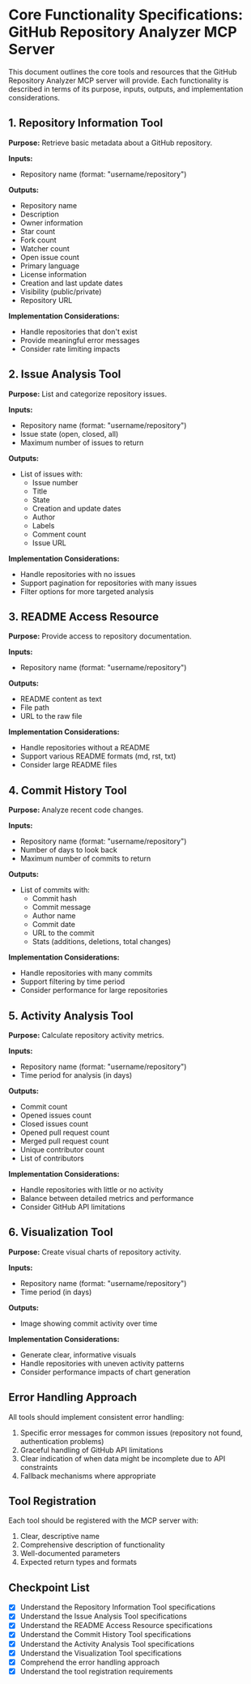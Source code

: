Core Functionality Specifications: GitHub Repository Analyzer MCP Server
========================================================================

This document outlines the core tools and resources that the GitHub Repository Analyzer MCP server will provide. Each functionality is described in terms of its purpose, inputs, outputs, and implementation considerations.

1\. Repository Information Tool
-------------------------------

**Purpose:** Retrieve basic metadata about a GitHub repository.

**Inputs:**

-   Repository name (format: "username/repository")

**Outputs:**

-   Repository name
-   Description
-   Owner information
-   Star count
-   Fork count
-   Watcher count
-   Open issue count
-   Primary language
-   License information
-   Creation and last update dates
-   Visibility (public/private)
-   Repository URL

**Implementation Considerations:**

-   Handle repositories that don't exist
-   Provide meaningful error messages
-   Consider rate limiting impacts

2\. Issue Analysis Tool
-----------------------

**Purpose:** List and categorize repository issues.

**Inputs:**

-   Repository name (format: "username/repository")
-   Issue state (open, closed, all)
-   Maximum number of issues to return

**Outputs:**

-   List of issues with:
    -   Issue number
    -   Title
    -   State
    -   Creation and update dates
    -   Author
    -   Labels
    -   Comment count
    -   Issue URL

**Implementation Considerations:**

-   Handle repositories with no issues
-   Support pagination for repositories with many issues
-   Filter options for more targeted analysis

3\. README Access Resource
--------------------------

**Purpose:** Provide access to repository documentation.

**Inputs:**

-   Repository name (format: "username/repository")

**Outputs:**

-   README content as text
-   File path
-   URL to the raw file

**Implementation Considerations:**

-   Handle repositories without a README
-   Support various README formats (md, rst, txt)
-   Consider large README files

4\. Commit History Tool
-----------------------

**Purpose:** Analyze recent code changes.

**Inputs:**

-   Repository name (format: "username/repository")
-   Number of days to look back
-   Maximum number of commits to return

**Outputs:**

-   List of commits with:
    -   Commit hash
    -   Commit message
    -   Author name
    -   Commit date
    -   URL to the commit
    -   Stats (additions, deletions, total changes)

**Implementation Considerations:**

-   Handle repositories with many commits
-   Support filtering by time period
-   Consider performance for large repositories

5\. Activity Analysis Tool
--------------------------

**Purpose:** Calculate repository activity metrics.

**Inputs:**

-   Repository name (format: "username/repository")
-   Time period for analysis (in days)

**Outputs:**

-   Commit count
-   Opened issues count
-   Closed issues count
-   Opened pull request count
-   Merged pull request count
-   Unique contributor count
-   List of contributors

**Implementation Considerations:**

-   Handle repositories with little or no activity
-   Balance between detailed metrics and performance
-   Consider GitHub API limitations

6\. Visualization Tool
----------------------

**Purpose:** Create visual charts of repository activity.

**Inputs:**

-   Repository name (format: "username/repository")
-   Time period (in days)

**Outputs:**

-   Image showing commit activity over time

**Implementation Considerations:**

-   Generate clear, informative visuals
-   Handle repositories with uneven activity patterns
-   Consider performance impacts of chart generation

Error Handling Approach
-----------------------

All tools should implement consistent error handling:

1.  Specific error messages for common issues (repository not found, authentication problems)
2.  Graceful handling of GitHub API limitations
3.  Clear indication of when data might be incomplete due to API constraints
4.  Fallback mechanisms where appropriate

Tool Registration
-----------------

Each tool should be registered with the MCP server with:

1.  Clear, descriptive name
2.  Comprehensive description of functionality
3.  Well-documented parameters
4.  Expected return types and formats

Checkpoint List
---------------

-   [x]  Understand the Repository Information Tool specifications
-   [x]  Understand the Issue Analysis Tool specifications
-   [x]  Understand the README Access Resource specifications
-   [x]  Understand the Commit History Tool specifications
-   [x]  Understand the Activity Analysis Tool specifications
-   [x]  Understand the Visualization Tool specifications
-   [x]  Comprehend the error handling approach
-   [x]  Understand the tool registration requirements